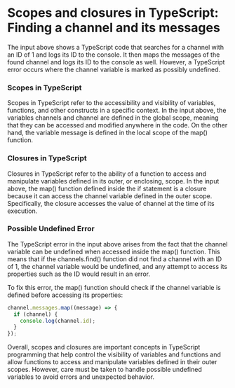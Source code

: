 # Scopes and closures in TypeScript: Finding a channel and its messages

The input above shows a TypeScript code that searches for a channel with an ID of 1 and logs its ID to the console. It then maps the messages of the found channel and logs its ID to the console as well. However, a TypeScript error occurs where the channel variable is marked as possibly undefined.

### Scopes in TypeScript

Scopes in TypeScript refer to the accessibility and visibility of variables, functions, and other constructs in a specific context. In the input above, the variables channels and channel are defined in the global scope, meaning that they can be accessed and modified anywhere in the code. On the other hand, the variable message is defined in the local scope of the map() function.

### Closures in TypeScript

Closures in TypeScript refer to the ability of a function to access and manipulate variables defined in its outer, or enclosing, scope. In the input above, the map() function defined inside the if statement is a closure because it can access the channel variable defined in the outer scope. Specifically, the closure accesses the value of channel at the time of its execution.

### Possible Undefined Error

The TypeScript error in the input above arises from the fact that the channel variable can be undefined when accessed inside the map() function. This means that if the channels.find() function did not find a channel with an ID of 1, the channel variable would be undefined, and any attempt to access its properties such as the ID would result in an error.

To fix this error, the map() function should check if the channel variable is defined before accessing its properties:

```ts
channel.messages.map((message) => {
  if (channel) {
    console.log(channel.id);
  }
});
```

Overall, scopes and closures are important concepts in TypeScript programming that help control the visibility of variables and functions and allow functions to access and manipulate variables defined in their outer scopes. However, care must be taken to handle possible undefined variables to avoid errors and unexpected behavior.
